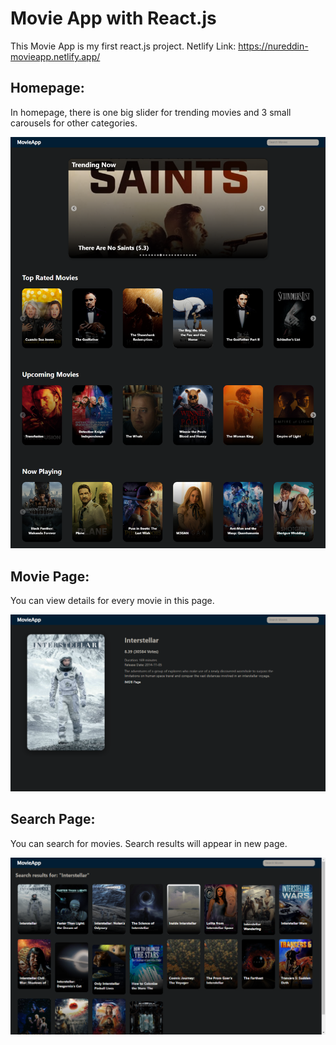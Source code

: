 # Movie App with React.js

This Movie App is my first react.js project.
Netlify Link: https://nureddin-movieapp.netlify.app/

## Homepage: 
In homepage, there is one big slider for trending movies and 3 small carousels for other categories.

![homepage-image](https://github.com/NureddinFarzaliyev/react-movie-app/blob/main/design/home.png)

## Movie Page:
You can view details for every movie in this page.

![movie-page-image](https://github.com/NureddinFarzaliyev/react-movie-app/blob/main/design/movie.png)

## Search Page:
You can search for movies. Search results will appear in new page.

![search-page-image](https://github.com/NureddinFarzaliyev/react-movie-app/blob/main/design/search.png)
